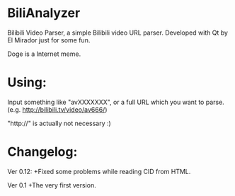 BiliAnalyzer
============

Bilibili Video Parser, a simple Bilibili video URL parser.
Developed with Qt by El Mirador just for some fun.

Doge is a Internet meme.


Using:
============
Input something like "avXXXXXXX", or a full URL which you want to parse.
(e.g. http://bilibili.tv/video/av666/)

"http://" is actually not necessary :)


Changelog:
============
Ver 0.12:
+Fixed some problems while reading CID from HTML. 

Ver 0.1
+The very first version.

